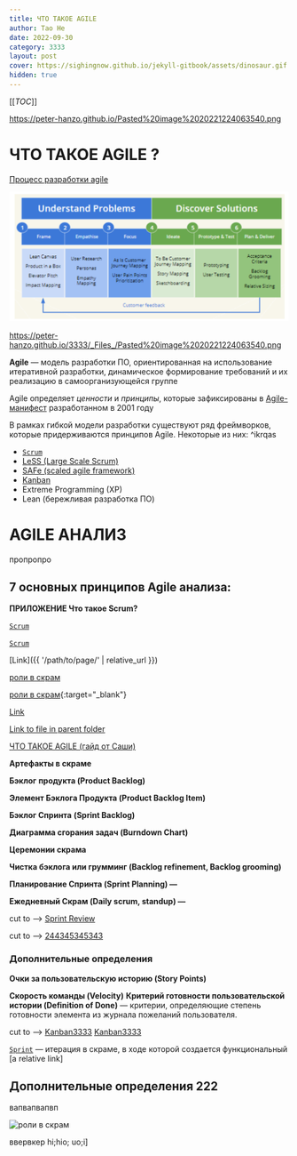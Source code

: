 ```yaml
---
title: ЧТО ТАКОЕ AGILE
author: Tao He
date: 2022-09-30
category: 3333
layout: post
cover: https://sighingnow.github.io/jekyll-gitbook/assets/dinosaur.gif
hidden: true
---
```


[[_TOC_]]



https://peter-hanzo.github.io/Pasted%20image%2020221224063540.png

# ЧТО ТАКОЕ AGILE ?


[Процесс разработки agile](/bar/)


![Процесс разработки agile](Pasted%20image%2020221224063540.png)



https://peter-hanzo.github.io/3333/_Files_/Pasted%20image%2020221224063540.png

**Agile**  —  модель  разработки  ПО,  ориентированная  на  использование итеративной разработки, динамическое формирование требований и их реализацию в самоорганизующейся группе

Agile определяет *ценности* и *принципы*, которые зафиксированы в [Agile-манифест](Agile-манифест/) разработанном в 2001 году

В  рамках  гибкой  модели  разработки  существуют  ряд   фреймворков,  которые придерживаются  принципов Agile. Некоторые из них: ^ikrqas
- [`Scrum`](/`Scrum`/)
- [ LeSS (Large Scale Scrum)](https://less.works/less/framework/index.html)
- [ SAFe (scaled agile framework) ](https://www.scaledagileframework.com/)
- [Kanban](Kanban/)
- Extreme Programming (XP)
- Lean (бережливая разработка ПО)

# AGILE АНАЛИЗ


пропропро




## 7 основных принципов Agile анализа: 



**ПРИЛОЖЕНИЕ Что такое Scrum?** 

[`Scrum`](Scrum.html)

[`Scrum`](/Scrum.html)






[Link]({{ '/path/to/page/' | relative_url }})

[роли в скрам](/Scrum.html#^3eece4)

[роли в скрам](/Scrum.html#1111){:target="_blank"}

[Link](./path/to/`Scrum`.md)

[Link to file in parent folder](../`Scrum`.md)









[ЧТО ТАКОЕ AGILE (гайд от Саши)](ЧТО%20ТАКОЕ%20AGILE%20(гайд%20от%20Саши)/#^ikrqas)

**Артефакты в скраме** 

**Бэклог**  **продукта  (Product  Backlog)** 

**Элемент Бэклога Продукта (Product Backlog Item)** 

**Бэклог  Спринта**  **(Sprint  Backlog)** 

**Диаграмма  сгорания  задач  (Burndown  Chart)** 



**Церемонии скрама** 

**Чистка бэклога или грумминг (Backlog refinement, Backlog grooming)** 

**Планирование Спринта (Sprint Planning) —**

**Ежедневный  Скрам  (Daily  scrum,  standup)  —**  

cut to --> [Sprint Review](Sprint%20Review/)

cut to --> [244345345343](/`Scrum2`_/)

### Дополнительные определения 

**Очки за пользовательскую историю (Story Points)** 

**Скорость команды (Velocity)** 
**Критерий  готовности  пользовательской  истории  (Definition  of  Done)**  —  критерии, определяющие степень готовности элемента из журнала пожеланий пользователя. 

cut to --> [Kanban3333](Kanban)
[Kanban3333](/Scrum/)


[`Sprint`](/`Scrum`.html)  —  итерация  в  скраме,  в  ходе  которой  создается  функциональный
[a relative link] 




 Дополнительные определения 222
--------------------------







вапвапвапвп




![роли в скрам](/Scrum.html#^3eece4)


ввервкер
hi;hio;
uo;i]


